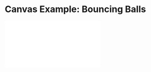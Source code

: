 # Canvas Example: Bouncing Balls

<iframe frameborder="0" class="ide" src="examples/ide.html#canvasBouncingBalls"></iframe>
